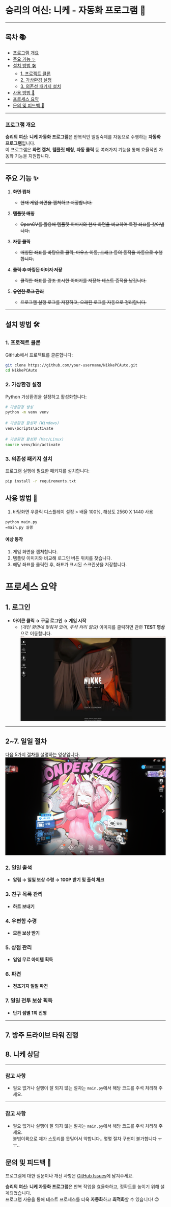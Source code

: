 # **승리의 여신: 니케 - 자동화 프로그램** 🚀

---

## **목차** 📚
- [프로그램 개요](#프로그램-개요)
- [주요 기능 ✨](#주요-기능-)
- [설치 방법 🛠️](#설치-방법-️)
  - [1. 프로젝트 클론](#1-프로젝트-클론)
  - [2. 가상환경 설정](#2-가상환경-설정)
  - [3. 의존성 패키지 설치](#3-의존성-패키지-설치)
- [사용 방법 🚀](#사용-방법-🚀)
- [프로세스 요약](#프로세스-요약)
- [문의 및 피드백 💬](#문의-및-피드백-💬)

---

### **프로그램 개요**
**승리의 여신: 니케 자동화 프로그램**은 반복적인 일일숙제를 자동으로 수행하는 **자동화 프로그램**입니다.  
이 프로그램은 **화면 캡처**, **템플릿 매칭**, **자동 클릭** 등 여러가지 기능을 통해 효율적인 자동화 기능을 지원합니다.

---

## **주요 기능** ✨

1. ~~**화면 캡처**~~  
   - ~~현재 게임 화면을 캡처하고 저장합니다.~~  

2. ~~**템플릿 매칭**~~  
   - ~~OpenCV를 활용해 템플릿 이미지와 현재 화면을 비교하여 특정 좌표를 찾아냅니다.~~  

3. ~~**자동 클릭**~~  
   - ~~매칭된 좌표를 바탕으로 클릭, 마우스 이동, 드래그 등의 동작을 자동으로 수행합니다.~~  

4. ~~**클릭 후 마킹된 이미지 저장**~~ 
   - ~~클릭한 좌표를 강조 표시한 이미지를 저장해 테스트 증적을 남깁니다.~~  

5. ~~**유연한 로그 관리**~~  
   - ~~프로그램 실행 로그를 저장하고, 오래된 로그를 자동으로 정리합니다.~~  

---

## **설치 방법** 🛠️

### **1. 프로젝트 클론**
GitHub에서 프로젝트를 클론합니다:
```bash
git clone https://github.com/your-username/NikkePCAuto.git
cd NikkePCAuto
```

### **2. 가상환경 설정**  
Python 가상환경을 설정하고 활성화합니다:

```bash
# 가상환경 생성
python -m venv venv

# 가상환경 활성화 (Windows)
venv\Scripts\activate

# 가상환경 활성화 (Mac/Linux)
source venv/bin/activate
```

### **3. 의존성 패키지 설치**  
프로그램 실행에 필요한 패키지를 설치합니다:

```bash
pip install -r requirements.txt
```

## **사용 방법** 🚀
1. 바탕화면 우클릭 디스플레이 설정 > 배율 100%, 해상도 2560 X 1440 사용 
```
python main.py
=main.py 실행
```
#### **예상 동작**  
1. 게임 화면을 캡처합니다.  
2. 템플릿 이미지와 비교해 로그인 버튼 위치를 찾습니다.  
3. 해당 좌표를 클릭한 후, 좌표가 표시된 스크린샷을 저장합니다.  

# **프로세스 요약**

## 1. 로그인
- **아이콘 클릭 → 구글 로그인 → 게임 시작**
  - *(개인 화면에 맞춰져 있어, 주석 처리 필요)* 
  이미지를 클릭하면 관련 **TEST 영상**으로 이동합니다.  
[![로그인 화면](git/img/login.png)](https://youtu.be/3wYeTSn5ddA) 

---

## 2~7. 일일 절차
다음 5가지 절차를 설명하는 영상입니다. 
[![홈 화면](git/img/home.png)](https://www.youtube.com/watch?v=ot94f_7yCIQ)  

### **2. 일일 출석**
- **알림 → 일일 보상 수령 → 100P 받기 및 출석 체크**

### **3. 친구 목록 관리**
- **하트 보내기**

### **4. 우편함 수령**
- **모든 보상 받기**

### **5. 상점 관리**
- **일일 무료 아이템 획득**

### **6. 파견**
- **전초기지 일일 파견**

### **7. 일일 전투 보상 획득**
- **단기 섬멸 1회 진행**

---

## 7. 방주 트라이브 타워 진행

## 8. 니케 상담

---

### **참고 사항**
- 필요 없거나 실행이 잘 되지 않는 절차는 `main.py`에서 해당 코드를 주석 처리해 주세요.

---

### **참고 사항**
- 필요 없거나 실행이 잘 되지 않는 절차는 `main.py`에서 해당 코드를 주석 처리해 주세요.<br>
불법이륙으로 제가 스토리를 못밀어서 약합니다.. 몇몇 절차 구현이 불가합니다 ㅜㅜ..

## **문의 및 피드백** 💬  
프로그램에 대한 질문이나 개선 사항은 [GitHub Issues](https://github.com/EazyNick/NikkePCAuto/issues)에 남겨주세요. <br>

**승리의 여신: 니케 자동화 프로그램**은 반복 작업을 효율화하고, 정확도를 높이기 위해 설계되었습니다.  
프로그램 사용을 통해 테스트 프로세스를 더욱 **자동화**하고 **최적화**할 수 있습니다! 😊
